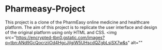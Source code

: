 ﻿# Pharmeasy-Project
This project is a clone of the PharmEasy online medicine and healthcare platform. The aim of this project is to replicate the user interface and design of the original platform using only HTML and CSS.
<img src="https://encrypted-tbn0.gstatic.com/images?q=tbn:ANd9GcQocrziiOd4HgcJjIgiW5UHscdQZgbLsiSX7w&s" alt=""

